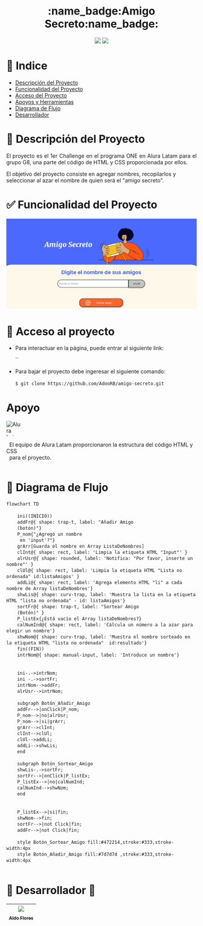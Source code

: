 
<h1 align="center">:name_badge:Amigo Secreto:name_badge:</h1>

<p align="center">
<img src="https://img.shields.io/badge/Estado-En%20Desarrollo-purple?style=for-the-badge">
<img src="https://img.shields.io/badge/Actualizado-Enero%202025-yellow?style=for-the-badge">
</p>

# :card_index: Indice
* [Descripción del Proyecto](#pencil-descripción-del-proyecto)
* [Funcionalidad del Proyecto](#white_check_mark-funcionalidad-del-proyecto)
* [Acceso del Proyecto](#open_file_folder-acceso-al-proyecto)
* [Apoyos y Herramientas](#apoyos-y-herrramientas)
* [Diagrama de Flujo](#trident-diagrama-de-flujo)
* [Desarrollador](#hammer-desarrollador-construction_worker)

# :pencil: Descripción del Proyecto
<p align="justify">
El proyecto es el 1er Challenge en el programa ONE en Alura Latam para el grupo G8, una parte del código de HTML y CSS proporcionada por ellos.

El objetivo del proyecto consiste en agregar nombres, recopilarlos y seleccionar al azar el nombre de quien será el "amigo secreto".

# :white_check_mark: Funcionalidad del Proyecto
<img src="/assets/AmigoSecretoSW.gif" title="GIF de funcionalidad">

# :open_file_folder: Acceso al proyecto
- Para interactuar en la página, puede entrar al siguiente link:
    
    ``

- Para bajar el proyecto debe ingeresar el siguiente comando:

     `$ git clone https://github.com/AdooRB/amigo-secreto.git`

# Apoyo
<div style="display:inline-block">
<a href="https://www.aluracursos.com/"><img src="https://www.aluracursos.com/assets/img/home/alura-logo.1730889068.svg" href="https://www.aluracursos.com/"
alt="Alura Latam" width="40" height="40" style="float:left" /></a>
<p style="display:inline-block">
&nbsp El equipo de Alura Latam proporcionaron la estructura del código HTML y CSS 
<br>&nbsp para el proyecto.
</p>
</div>

# :trident: Diagrama de Flujo



```mermaid
flowchart TD

    ini((INICIO))
    addFr@{ shape: trap-t, label: "Añadir Amigo 
    (botón)"}
    P_nom{"¿Agregó un nombre
     en 'input'?"}
    grArr[Guarda el nombre en Array ListaDeNombres]
    clInt@{ shape: rect, label: 'Limpia la etiqueta HTML "Input"' }
    alrUsr@{ shape: rounded, label: 'Notifica: "Por favor, inserte un nombre"' }
    clUl@{ shape: rect, label: 'Limpia la etiqueta HTML "Lista no ordenada" id:listaAmigos' }
    addLi@{ shape: rect, label: 'Agrega elemento HTML "li" a cada nombre de Array listaDeNombres'}
    shwLis@{ shape: curv-trap, label: 'Muestra la lista en la etiqueta HTML "lista no ordenada" - id: listaAmigos'}
    sortFr@{ shape: trap-t, label: "Sortear Amigo 
    (Botón)" }
    P_listEx{¿Está vacío el Array listaDeNombres?}
    calNumInd@{ shape: rect, label: 'Cálcula un número a la azar para elegir un nombre'}
    shwNom@{ shape: curv-trap, label: 'Muestra el nombre sorteado en la etiqueta HTML "lista no ordenada"  id:resultado'}
    fin((FIN))
    intrNom@{ shape: manual-input, label: 'Introduce un nombre'}


    ini-.->intrNom;
    ini -.->sortFr;
    intrNom-->addFr;
    alrUsr-->intrNom;
    
    subgraph Botón_Añadir_Amigo
    addFr-->|onClick|P_nom;
    P_nom-->|no|alrUsr;
    P_nom-->|si|grArr;
    grArr-->clInt;
    clInt-->clUl;
    clUl-->addLi;
    addLi-->shwLis;
    end

    subgraph Botón_Sortear_Amigo
    shwLis-.->sortFr;
    sortFr-->|onClick|P_listEx;
    P_listEx-->|no|calNumInd;
    calNumInd-->shwNom;
    end

    
    P_listEx-->|si|fin;
    shwNom-->fin;
    sortFr-->|not Click|fin;
    addFr-->|not Click|fin;

    style Botón_Sortear_Amigo fill:#472214,stroke:#333,stroke-width:4px
    style Botón_Añadir_Amigo fill:#7d7d7d ,stroke:#333,stroke-width:4px


```

# :hammer: Desarrollador :construction_worker:

|[<img src="https://avatars.githubusercontent.com/u/68716029?s=400&u=0469787aea0aaff6920dc019417972c5471cd8ba&v=4" width=115><br><sub>Aldo Flores</sub>](https://github.com/AdooRB)|
| :---: |
